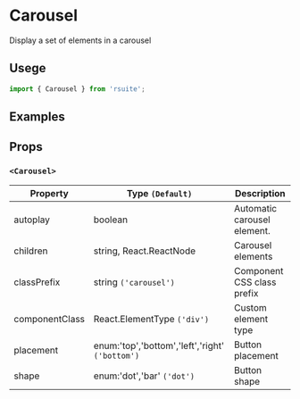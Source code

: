 # Carousel

Display a set of elements in a carousel

## Usege

```js
import { Carousel } from 'rsuite';
```

## Examples

<!--{demo}-->

## Props

### `<Carousel>`

| Property       | Type `(Default)`                                | Description                 |
| -------------- | ----------------------------------------------- | --------------------------- |
| autoplay       | boolean                                         | Automatic carousel element. |
| children       | string, React.ReactNode                         | Carousel elements           |
| classPrefix    | string `('carousel')`                           | Component CSS class prefix  |
| componentClass | React.ElementType `('div')`                     | Custom element type         |
| placement      | enum:'top','bottom','left','right' `('bottom')` | Button placement            |
| shape          | enum:'dot','bar' `('dot')`                      | Button shape                |

